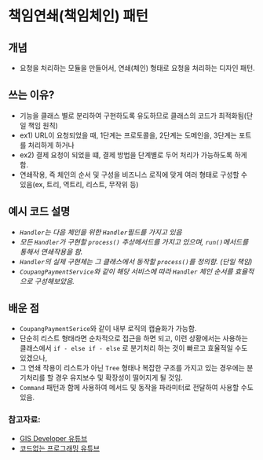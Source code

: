 # 책임연쇄(책임체인) 패턴

## 개념
- 요청을 처리하는 모듈을 만들어서, 연쇄(체인) 형태로 요청을 처리하는 디자인 패턴.

## 쓰는 이유?
- 기능을 클래스 별로 분리하여 구현하도록 유도하므로 클래스의 코드가 최적화됨(단일 책임 원칙)
- ex1) URL이 요청되었을 때, 1단계는 프로토콜을, 2단계는 도메인을, 3단계는 포트를 처리하게 하거나
- ex2) 결제 요청이 되었을 떄, 결제 방법을 단계별로 두어 처리가 가능하도록 하게 함.
- 연쇄작용, 즉 체인의 순서 및 구성을 비즈니스 로직에 맞게 여러 형태로 구성할 수 있음(ex, 트리, 역트리, 리스트, 무작위 등)

## 예시 코드 설명 

- *`Handler`는 다음 체인을 위한 `Handler`필드를 가지고 있음*
- *모든 `Handler`가 구현할 `process()` 추상메서드를 가지고 있으며, `run()`메서드를 통해서 연쇄작용을 함.*
- *`Handler`의 실제 구현체는 그 클래스에서 동작할 `process()`를 정의함. (단일 책임)*
- *`CoupangPaymentService`와 같이 해당 서비스에 따라 `Handler` 체인 순서를 효율적으로 구성해보았음.*

## 배운 점
- `CoupangPaymentSerice`와 같이 내부 로직의 캡슐화가 가능함.
- 단순히 리스트 형태라면 순차적으로 접근을 하면 되고, 이런 상황에서는 사용하는 클래스에서 `if - else if - else` 로 분기처리 하는 것이 빠르고 효율적일 수도 있겠으나,  
- 그 연쇄 작용이 리스트가 아닌 `Tree` 형태나 복잡한 구조를 가지고 있는 경우에는 분기처리를 할 경우 유지보수 및 확장성이 떨어지게 될 것임.
- `Command` 패턴과 함께 사용하여 메서드 및 동작을 파라미터로 전달하여 사용할 수도 있음.

### 참고자료: 
- [GIS Developer 유튜브](https://youtu.be/4WO95iHQTx8)
- [코드없는 프로그래밍 유튜브](https://youtu.be/Y0xn5ihjhg4)